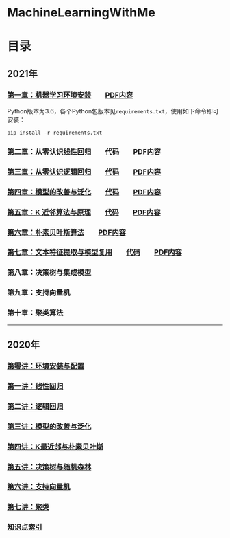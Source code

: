 # MachineLearningWithMe

# 目录
## 2021年
### [第一章：机器学习环境安装](https://mp.weixin.qq.com/s/L-3bXzYFFdNx_mL7eu2-kw)　　[PDF内容](AllBooKCode/Chapter01)
Python版本为3.6，各个Python包版本见`requirements.txt`，使用如下命令即可安装：
```python
pip install -r requirements.txt
```
### [第二章：从零认识线性回归](https://mp.weixin.qq.com/s/zYFZyWj7mCeRyOX5sI-slw)　　[代码](AllBooKCode/Chapter02/README.md)　　[PDF内容](AllBooKCode/Chapter02)
### [第三章：从零认识逻辑回归](https://mp.weixin.qq.com/s/o01H0JGXEXoIwiCLPqizZw)　　[代码](AllBooKCode/Chapter03/README.md)　　[PDF内容](AllBooKCode/Chapter03)
### [第四章：模型的改善与泛化](https://mp.weixin.qq.com/s/-RuiLiM7V1qDZ2V-rG0wBg)　　[代码](AllBooKCode/Chapter04/README.md)　　[PDF内容](AllBooKCode/Chapter04)
### [第五章：K 近邻算法与原理](https://mp.weixin.qq.com/s/CL1jqQfMaAbCH7yH-gb5Og)　　[代码](AllBooKCode/Chapter05/README.md)　　[PDF内容](AllBooKCode/Chapter05)
### [第六章：朴素贝叶斯算法](https://mp.weixin.qq.com/s/hh1gV9UoaFpQaotlIzrMkg)　　[PDF内容](AllBooKCode/Chapter06)
### [第七章：文本特征提取与模型复用](https://mp.weixin.qq.com/s/8D-GW8KCihbn5ePl5Ac2uw)　　[代码](AllBooKCode/Chapter07/README.md)　　[PDF内容](AllBooKCode/Chapter07)
### 第八章：决策树与集成模型
### 第九章：支持向量机
### 第十章：聚类算法

---

## 2020年
### [第零讲：环境安装与配置](./00_Configuration/README.md)

### [第一讲：线性回归 ](./01_LinearRegression/README.md)

### [第二讲：逻辑回归](./02_LogisticRegression/README.md)

### [第三讲：模型的改善与泛化](./03_ModelOptimization/README.md)

### [第四讲：K最近邻与朴素贝叶斯](./04_KNNAndNaiveBayes/README.md)

### [第五讲：决策树与随机森林](./05_DecisionTree/README.md)

### [第六讲：支持向量机](./06_SupportVectorMachine/README.md)

### [第七讲：聚类](./07_Clustering/README.md)

### [知识点索引](./KnowledgeIndex.md)


